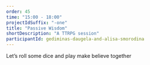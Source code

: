 ```yaml
---
order: 45
time: "15:00 - 18:00"
projectIdSuffix: "-one"
title: "Passive Wisdom"
shortDescription: "A TTRPG session"
participantId: gediminas-daugela-and-alisa-smorodina
---
```


Let’s roll some dice and play make believe together
